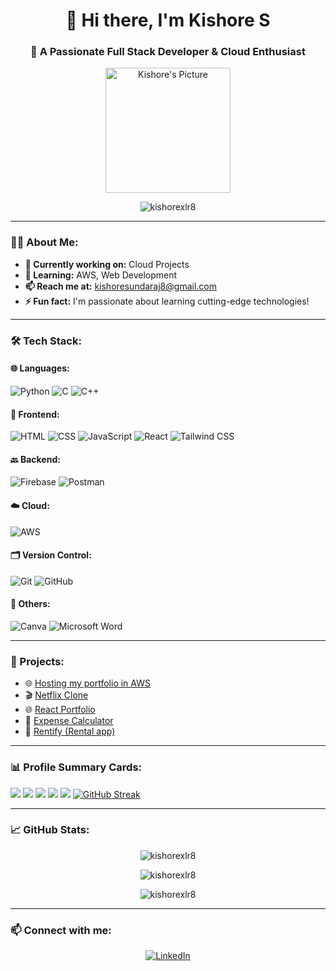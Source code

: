 <h1 align="center">👋 Hi there, I'm Kishore S</h1>
<h3 align="center">🚀 A Passionate Full Stack Developer & Cloud Enthusiast</h3>

<p align="center">
  <img src="YOUR_IMAGE_URL_HERE" alt="Kishore's Picture" width="200"/>
</p>

<p align="center">
  <img src="https://komarev.com/ghpvc/?username=kishorexlr8&label=Profile%20views&color=0e75b6&style=flat" alt="kishorexlr8" />
</p>

---

### 👨‍💻 About Me:

* **🔭 Currently working on:** Cloud Projects  
* **🌱 Learning:** AWS, Web Development  
* **📫 Reach me at:** [kishoresundaraj8@gmail.com](mailto:kishoresundaraj8@gmail.com)  
* **⚡ Fun fact:** I'm passionate about learning cutting-edge technologies!

---

### 🛠️ Tech Stack:

#### 🌐 Languages:
![Python](https://img.shields.io/badge/-Python-3776AB?logo=python&logoColor=white&style=for-the-badge)
![C](https://img.shields.io/badge/-C-A8B9CC?logo=c&logoColor=white&style=for-the-badge)
![C++](https://img.shields.io/badge/-C++-00599C?logo=c%2B%2B&logoColor=white&style=for-the-badge)

#### 🎨 Frontend:
![HTML](https://img.shields.io/badge/-HTML-E34F26?logo=html5&logoColor=white&style=for-the-badge)
![CSS](https://img.shields.io/badge/-CSS-1572B6?logo=css3&logoColor=white&style=for-the-badge)
![JavaScript](https://img.shields.io/badge/-JavaScript-F7DF1E?logo=javascript&logoColor=black&style=for-the-badge)
![React](https://img.shields.io/badge/-React-61DAFB?logo=react&logoColor=black&style=for-the-badge)
![Tailwind CSS](https://img.shields.io/badge/-Tailwind%20CSS-38B2AC?logo=tailwind-css&logoColor=white&style=for-the-badge)

#### 🔙 Backend:
![Firebase](https://img.shields.io/badge/-Firebase-FFCA28?logo=firebase&logoColor=black&style=for-the-badge)
![Postman](https://img.shields.io/badge/-Postman-FF6C37?logo=postman&logoColor=white&style=for-the-badge)

#### ☁️ Cloud:
![AWS](https://img.shields.io/badge/-AWS-232F3E?logo=amazon-aws&logoColor=white&style=for-the-badge)

#### 🗂️ Version Control:
![Git](https://img.shields.io/badge/-Git-F05032?logo=git&logoColor=white&style=for-the-badge)
![GitHub](https://img.shields.io/badge/-GitHub-181717?logo=github&logoColor=white&style=for-the-badge)

#### 🎨 Others:
![Canva](https://img.shields.io/badge/-Canva-00C4CC?logo=canva&logoColor=white&style=for-the-badge)
![Microsoft Word](https://img.shields.io/badge/-Microsoft%20Word-2B579A?logo=microsoft-word&logoColor=white&style=for-the-badge)

---

### 🌟 Projects:

- 🌐 [Hosting my portfolio in AWS](https://kishores-portfolio.s3.eu-north-1.amazonaws.com/index.html)  
- 🎬 [Netflix Clone](https://netflix-project-henna.vercel.app/)  
- 🌐 [React Portfolio](https://shyamrangasamy.vercel.app/)  
- 🧮 [Expense Calculator](https://expensecalci.vercel.app/)  
- 🏡 [Rentify (Rental app)](https://rentify-tau-virid.vercel.app/)

---

### 📊 Profile Summary Cards:

[![](https://raw.githubusercontent.com/KISHORExlr8/KISHORExlr8/master/profile-summary-card-output/github_dark/0-profile-details.svg)](https://github.com/vn7n24fzkq/github-profile-summary-cards)
[![](https://raw.githubusercontent.com/KISHORExlr8/KISHORExlr8/master/profile-summary-card-output/github_dark/1-repos-per-language.svg)](https://github.com/vn7n24fzkq/github-profile-summary-cards) 
[![](https://raw.githubusercontent.com/KISHORExlr8/KISHORExlr8/master/profile-summary-card-output/github_dark/2-most-commit-language.svg)](https://github.com/vn7n24fzkq/github-profile-summary-cards) 
[![](https://raw.githubusercontent.com/KISHORExlr8/KISHORExlr8/master/profile-summary-card-output/github_dark/3-stats.svg)](https://github.com/vn7n24fzkq/github-profile-summary-cards) 
[![](https://raw.githubusercontent.com/KISHORExlr8/KISHORExlr8/master/profile-summary-card-output/github_dark/4-productive-time.svg)](https://github.com/vn7n24fzkq/github-profile-summary-cards)
[![GitHub Streak](https://streak-stats.demolab.com/?user=KISHORExlr8&theme=ads-juicy-fresh)](https://git.io/streak-stats)

---

### 📈 GitHub Stats:

<p align="center">
  <img src="https://github-readme-stats.vercel.app/api?username=kishorexlr8&show_icons=true&theme=tokyonight" alt="kishorexlr8" />
</p>

<p align="center">
  <img src="https://github-readme-streak-stats.herokuapp.com/?user=kishorexlr8&theme=tokyonight" alt="kishorexlr8" />
</p>

<p align="center">
  <img src="https://github-readme-stats.vercel.app/api/top-langs?username=kishorexlr8&show_icons=true&locale=en&layout=compact&theme=tokyonight" alt="kishorexlr8" />
</p>

---

### 📫 Connect with me:

<p align="center">
  <a href="https://linkedin.com/in/kishore1607" target="_blank">
    <img src="https://img.shields.io/badge/-LinkedIn-0077B5?logo=linkedin&logoColor=white&style=for-the-badge" alt="LinkedIn" />
  </a>
</p>

